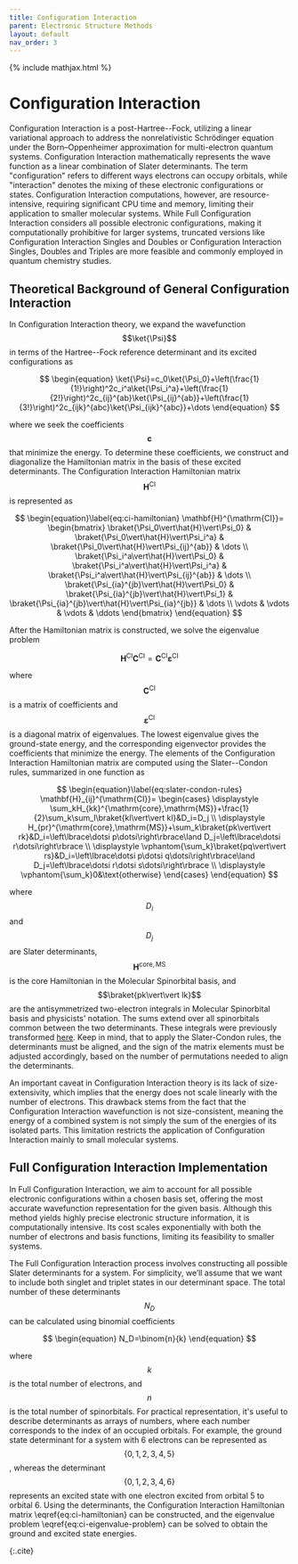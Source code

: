 ```yaml
---
title: Configuration Interaction
parent: Electronic Structure Methods
layout: default
nav_order: 3
---
```

{% include mathjax.html %}

# Configuration Interaction

Configuration Interaction is a post-Hartree--Fock, utilizing a linear variational approach to address the nonrelativistic Schrödinger equation under the Born–Oppenheimer approximation for multi-electron quantum systems. Configuration Interaction mathematically represents the wave function as a linear combination of Slater determinants. The term "configuration" refers to different ways electrons can occupy orbitals, while "interaction" denotes the mixing of these electronic configurations or states. Configuration Interaction computations, however, are resource-intensive, requiring significant CPU time and memory, limiting their application to smaller molecular systems. While Full Configuration Interaction considers all possible electronic configurations, making it computationally prohibitive for larger systems, truncated versions like Configuration Interaction Singles and Doubles or Configuration Interaction Singles, Doubles and Triples are more feasible and commonly employed in quantum chemistry studies.

## Theoretical Background of General Configuration Interaction

In Configuration Interaction theory, we expand the wavefunction $$\ket{\Psi}$$ in terms of the Hartree--Fock reference determinant and its excited configurations as

$$
\begin{equation}
\ket{\Psi}=c_0\ket{\Psi_0}+\left(\frac{1}{1!}\right)^2c_i^a\ket{\Psi_i^a}+\left(\frac{1}{2!}\right)^2c_{ij}^{ab}\ket{\Psi_{ij}^{ab}}+\left(\frac{1}{3!}\right)^2c_{ijk}^{abc}\ket{\Psi_{ijk}^{abc}}+\dots
\end{equation}
$$

where we seek the coefficients $$\mathbf{c}$$ that minimize the energy. To determine these coefficients, we construct and diagonalize the Hamiltonian matrix in the basis of these excited determinants. The Configuration Interaction Hamiltonian matrix $$\mathbf{H}^{\mathrm{CI}}$$ is represented as

$$
\begin{equation}\label{eq:ci-hamiltonian}
\mathbf{H}^{\mathrm{CI}}=
\begin{bmatrix}
\braket{\Psi_0\vert\hat{H}\vert\Psi_0} & \braket{\Psi_0\vert\hat{H}\vert\Psi_i^a} & \braket{\Psi_0\vert\hat{H}\vert\Psi_{ij}^{ab}} & \dots \\
\braket{\Psi_i^a\vert\hat{H}\vert\Psi_0} & \braket{\Psi_i^a\vert\hat{H}\vert\Psi_i^a} & \braket{\Psi_i^a\vert\hat{H}\vert\Psi_{ij}^{ab}} & \dots \\
\braket{\Psi_{ia}^{jb}\vert\hat{H}\vert\Psi_0} & \braket{\Psi_{ia}^{jb}\vert\hat{H}\vert\Psi_1} & \braket{\Psi_{ia}^{jb}\vert\hat{H}\vert\Psi_{ia}^{jb}} & \dots \\
\vdots & \vdots & \vdots & \ddots
\end{bmatrix}
\end{equation}
$$

After the Hamiltonian matrix is constructed, we solve the eigenvalue problem

$$
\begin{equation}\label{eq:ci-eigenvalue-problem}
\mathbf{H}^{\mathrm{CI}}\mathbf{C}^{\mathrm{CI}}=\mathbf{C}^{\mathrm{CI}}\mathbf{\varepsilon}^{\mathrm{CI}}
\end{equation}
$$

where $$\mathbf{C}^{\mathrm{CI}}$$ is a matrix of coefficients and $$\mathbf{\varepsilon}^{\mathrm{CI}}$$ is a diagonal matrix of eigenvalues. The lowest eigenvalue gives the ground-state energy, and the corresponding eigenvector provides the coefficients that minimize the energy. The elements of the Configuration Interaction Hamiltonian matrix are computed using the Slater--Condon rules, summarized in one function as

$$
\begin{equation}\label{eq:slater-condon-rules}
\mathbf{H}_{ij}^{\mathrm{CI}}=
\begin{cases} 
\displaystyle \sum_kH_{kk}^{\mathrm{core},\mathrm{MS}}+\frac{1}{2}\sum_k\sum_l\braket{kl\vert\vert kl}&D_i=D_j \\
\displaystyle H_{pr}^{\mathrm{core},\mathrm{MS}}+\sum_k\braket{pk\vert\vert rk}&D_i=\left\lbrace\dotsi p\dotsi\right\rbrace\land D_j=\left\lbrace\dotsi r\dotsi\right\rbrace \\
\displaystyle \vphantom{\sum_k}\braket{pq\vert\vert rs}&D_i=\left\lbrace\dotsi p\dotsi q\dotsi\right\rbrace\land D_j=\left\lbrace\dotsi r\dotsi s\dotsi\right\rbrace \\
\displaystyle \vphantom{\sum_k}0&\text{otherwise}
\end{cases}
\end{equation}
$$

where $$D_i$$ and $$D_j$$ are Slater determinants, $$\mathbf{H}^{\mathrm{core},\mathrm{MS}}$$ is the core Hamiltonian in the Molecular Spinorbital basis, and $$\braket{pk\vert\vert lk}$$ are the antisymmetrized two-electron integrals in Molecular Spinorbital basis and physicists' notation. The sums extend over all spinorbitals common between the two determinants. These integrals were previously transformed [here](hartreefock.html#integral-transforms-to-the-basis-of-molecular-spinorbitals)<!--in Section \ref{sec:integral_transform}-->. Keep in mind, that to apply the Slater-Condon rules, the determinants must be aligned, and the sign of the matrix elements must be adjusted accordingly, based on the number of permutations needed to align the determinants.

An important caveat in Configuration Interaction theory is its lack of size-extensivity, which implies that the energy does not scale linearly with the number of electrons. This drawback stems from the fact that the Configuration Interaction wavefunction is not size-consistent, meaning the energy of a combined system is not simply the sum of the energies of its isolated parts. This limitation restricts the application of Configuration Interaction mainly to small molecular systems.

## Full Configuration Interaction Implementation

In Full Configuration Interaction, we aim to account for all possible electronic configurations within a chosen basis set, offering the most accurate wavefunction representation for the given basis. Although this method yields highly precise electronic structure information, it is computationally intensive. Its cost scales exponentially with both the number of electrons and basis functions, limiting its feasibility to smaller systems.

The Full Configuration Interaction process involves constructing all possible Slater determinants for a system. For simplicity, we’ll assume that we want to include both singlet and triplet states in our determinant space. The total number of these determinants $$N_D$$ can be calculated using binomial coefficients

$$
\begin{equation}
N_D=\binom{n}{k}
\end{equation}
$$

where $$k$$ is the total number of electrons, and $$n$$ is the total number of spinorbitals. For practical representation, it's useful to describe determinants as arrays of numbers, where each number corresponds to the index of an occupied orbitals. For example, the ground state determinant for a system with 6 electrons can be represented as $$\left\lbrace 0,1,2,3,4,5\right\rbrace$$, whereas the determinant $$\left\lbrace 0,1,2,3,4,6\right\rbrace$$ represents an excited state with one electron excited from orbital 5 to orbital 6. Using the determinants, the Configuration Interaction Hamiltonian matrix \eqref{eq:ci-hamiltonian} can be constructed, and the eigenvalue problem \eqref{eq:ci-eigenvalue-problem} can be solved to obtain the ground and excited state energies.

{:.cite}
